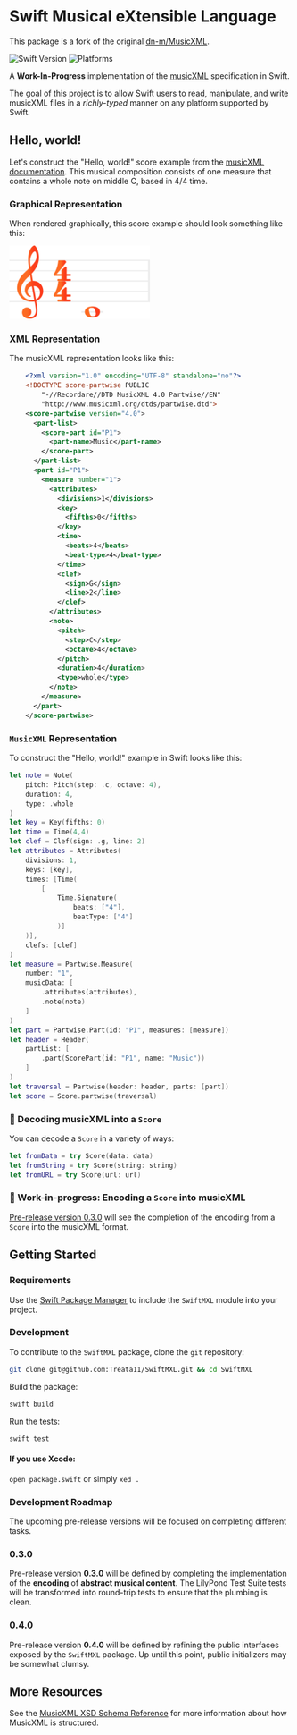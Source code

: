 # Swift Musical eXtensible Language 

This package is a fork of the original 
[dn-m/MusicXML](https://github.com/dn-m/MusicXML).

![Swift Version](https://img.shields.io/badge/Swift-5.1-orange.svg)
![Platforms](https://img.shields.io/badge/platform-linux%20%7C%20macOS%20%7C%20iOS%20%7C%20watchOS%20%7C%20tvOS-lightgrey)

A **Work-In-Progress** implementation of the [musicXML](https://www.musicxml.com) specification in Swift.

The goal of this project is to allow Swift users to read, manipulate, and write musicXML files in a _richly-typed_ manner on any platform supported by Swift.

## Hello, world!

Let's construct the "Hello, world!" score example from the [musicXML documentation](https://www.musicxml.com/tutorial/hello-world/). This musical composition consists of one measure that contains a whole note on middle C, based in 4/4 time.

### Graphical Representation

When rendered graphically, this score example should look something like this:

<img src="Documentation/HelloWorld.svg" alt="SVG" width="252" height="131">

### XML Representation

The musicXML representation looks like this:

```XML
    <?xml version="1.0" encoding="UTF-8" standalone="no"?>
    <!DOCTYPE score-partwise PUBLIC
        "-//Recordare//DTD MusicXML 4.0 Partwise//EN"
        "http://www.musicxml.org/dtds/partwise.dtd">
    <score-partwise version="4.0">
      <part-list>
        <score-part id="P1">
          <part-name>Music</part-name>
        </score-part>
      </part-list>
      <part id="P1">
        <measure number="1">
          <attributes>
            <divisions>1</divisions>
            <key>
              <fifths>0</fifths>
            </key>
            <time>
              <beats>4</beats>
              <beat-type>4</beat-type>
            </time>
            <clef>
              <sign>G</sign>
              <line>2</line>
            </clef>
          </attributes>
          <note>
            <pitch>
              <step>C</step>
              <octave>4</octave>
            </pitch>
            <duration>4</duration>
            <type>whole</type>
          </note>
        </measure>
      </part>
    </score-partwise>
```

### `MusicXML` Representation

To construct the "Hello, world!" example in Swift looks like this:

```Swift
let note = Note(
    pitch: Pitch(step: .c, octave: 4), 
    duration: 4, 
    type: .whole
)
let key = Key(fifths: 0)
let time = Time(4,4)
let clef = Clef(sign: .g, line: 2)
let attributes = Attributes(
    divisions: 1,
    keys: [key],
    times: [Time(
        [
            Time.Signature(
                beats: ["4"],
                beatType: ["4"]
            )] 
    )],
    clefs: [clef]
)
let measure = Partwise.Measure(
    number: "1",
    musicData: [
        .attributes(attributes),
        .note(note)
    ]
)
let part = Partwise.Part(id: "P1", measures: [measure])
let header = Header(
    partList: [
        .part(ScorePart(id: "P1", name: "Music"))
    ]
)
let traversal = Partwise(header: header, parts: [part])
let score = Score.partwise(traversal)
```

### 🧬 Decoding musicXML into a `Score`

You can decode a `Score` in a variety of ways:

```Swift
let fromData = try Score(data: data)
let fromString = try Score(string: string)
let fromURL = try Score(url: url)
```

### 🚧 Work-in-progress: Encoding a `Score` into musicXML

[Pre-release version 0.3.0](https://github.com/Treata11/SwiftMXL/milestone/1) will see the completion of the encoding from a `Score` into the musicXML format.

## Getting Started

### Requirements

Use the [Swift Package Manager](https://swift.org/package-manager/) to include the `SwiftMXL` module into your project.

[comment]: <> ( ### Usage)

[comment]: <> ( If you want to use the `SwiftMXL` module in your own project, add the `SwiftMXL` package to the `dependencies` section of your `Package.swift` file:)

### Development

To contribute to the `SwiftMXL` package, clone the `git` repository:

```BASH
git clone git@github.com:Treata11/SwiftMXL.git && cd SwiftMXL
```

Build the package:

```BASH
swift build
```

Run the tests:

```BASH
swift test
```

#### If you use **Xcode**:

`open package.swift` or simply `xed .`

### Development Roadmap

The upcoming pre-release versions will be focused on completing different tasks.

### 0.3.0

Pre-release version **0.3.0** will be defined by completing the implementation of the **encoding** of **abstract musical content**. The LilyPond Test Suite tests will be transformed into round-trip tests to ensure that the plumbing is clean.

### 0.4.0

Pre-release version **0.4.0** will be defined by refining the public interfaces exposed by the `SwiftMXL` package. Up until this point, public initializers may be somewhat clumsy.

## More Resources

See the 
[MusicXML XSD Schema Reference](http://usermanuals.musicxml.com/MusicXML/MusicXML.htm#MusicXMLReference.htm%3FTocPath%3DMusicXML%2520Reference%7C_____0) for more information about how MusicXML is structured.
